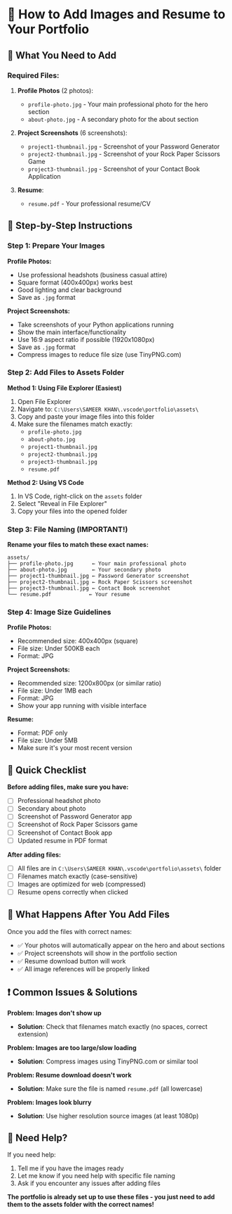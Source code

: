 # 📸 How to Add Images and Resume to Your Portfolio

## 🎯 **What You Need to Add**

### **Required Files:**
1. **Profile Photos** (2 photos):
   - `profile-photo.jpg` - Your main professional photo for the hero section
   - `about-photo.jpg` - A secondary photo for the about section

2. **Project Screenshots** (6 screenshots):
   - `project1-thumbnail.jpg` - Screenshot of your Password Generator
   - `project2-thumbnail.jpg` - Screenshot of your Rock Paper Scissors Game  
   - `project3-thumbnail.jpg` - Screenshot of your Contact Book Application

3. **Resume**:
   - `resume.pdf` - Your professional resume/CV

## 📁 **Step-by-Step Instructions**

### **Step 1: Prepare Your Images**

**Profile Photos:**
- Use professional headshots (business casual attire)
- Square format (400x400px) works best
- Good lighting and clear background
- Save as `.jpg` format

**Project Screenshots:**
- Take screenshots of your Python applications running
- Show the main interface/functionality
- Use 16:9 aspect ratio if possible (1920x1080px)
- Save as `.jpg` format
- Compress images to reduce file size (use TinyPNG.com)

### **Step 2: Add Files to Assets Folder**

**Method 1: Using File Explorer (Easiest)**
1. Open File Explorer
2. Navigate to: `C:\Users\SAMEER KHAN\.vscode\portfolio\assets\`
3. Copy and paste your image files into this folder
4. Make sure the filenames match exactly:
   - `profile-photo.jpg`
   - `about-photo.jpg`  
   - `project1-thumbnail.jpg`
   - `project2-thumbnail.jpg`
   - `project3-thumbnail.jpg`
   - `resume.pdf`

**Method 2: Using VS Code**
1. In VS Code, right-click on the `assets` folder
2. Select "Reveal in File Explorer"
3. Copy your files into the opened folder

### **Step 3: File Naming (IMPORTANT!)**

**Rename your files to match these exact names:**
```
assets/
├── profile-photo.jpg      ← Your main professional photo
├── about-photo.jpg        ← Your secondary photo  
├── project1-thumbnail.jpg ← Password Generator screenshot
├── project2-thumbnail.jpg ← Rock Paper Scissors screenshot
├── project3-thumbnail.jpg ← Contact Book screenshot
└── resume.pdf            ← Your resume
```

### **Step 4: Image Size Guidelines**

**Profile Photos:**
- Recommended size: 400x400px (square)
- File size: Under 500KB each
- Format: JPG

**Project Screenshots:**
- Recommended size: 1200x800px (or similar ratio)
- File size: Under 1MB each  
- Format: JPG
- Show your app running with visible interface

**Resume:**
- Format: PDF only
- File size: Under 5MB
- Make sure it's your most recent version

## 🚀 **Quick Checklist**

**Before adding files, make sure you have:**
- [ ] Professional headshot photo
- [ ] Secondary about photo
- [ ] Screenshot of Password Generator app
- [ ] Screenshot of Rock Paper Scissors game
- [ ] Screenshot of Contact Book app
- [ ] Updated resume in PDF format

**After adding files:**
- [ ] All files are in `C:\Users\SAMEER KHAN\.vscode\portfolio\assets\` folder
- [ ] Filenames match exactly (case-sensitive)
- [ ] Images are optimized for web (compressed)
- [ ] Resume opens correctly when clicked

## 🔧 **What Happens After You Add Files**

Once you add the files with correct names:
- ✅ Your photos will automatically appear on the hero and about sections
- ✅ Project screenshots will show in the portfolio section
- ✅ Resume download button will work
- ✅ All image references will be properly linked

## ❗ **Common Issues & Solutions**

**Problem: Images don't show up**
- **Solution**: Check that filenames match exactly (no spaces, correct extension)

**Problem: Images are too large/slow loading**
- **Solution**: Compress images using TinyPNG.com or similar tool

**Problem: Resume download doesn't work**
- **Solution**: Make sure the file is named `resume.pdf` (all lowercase)

**Problem: Images look blurry**
- **Solution**: Use higher resolution source images (at least 1080p)

## 📝 **Need Help?**

If you need help:
1. Tell me if you have the images ready
2. Let me know if you need help with specific file naming
3. Ask if you encounter any issues after adding files

**The portfolio is already set up to use these files - you just need to add them to the assets folder with the correct names!**
